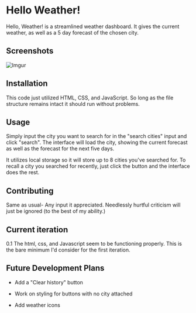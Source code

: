 # Hello Weather!

Hello, Weather! is a streamlined weather dashboard. It gives the current weather, as well as a 5 day forecast of the chosen city. 

## Screenshots
![Imgur](https://i.imgur.com/SZi2hJ0.png)



## Installation

This code just utilized HTML, CSS, and JavaScript. So long as the file structure remains intact it should run without problems.


## Usage

Simply input the city you want to search for in the "search cities" input and click "search". The interface will load the city, showing the current forecast as well as the forecast for the next five days. 

It utilizes local storage so it will store up to 8 cities you've searched for. To recall a city you searched for recently, just click the button and the interface does the rest.


## Contributing

Same as usual- Any input it appreciated. Needlessly hurtful criticism will just be ignored (to the best of my ability.)


## Current iteration

0.1  The html, css, and Javascript seem to be functioning properly. This is the bare minimum I'd consider for the first iteration. 


## Future Development Plans

- Add a "Clear history" button

- Work on styling for buttons with no city attached

- Add weather icons

